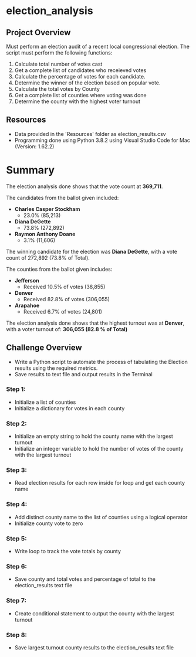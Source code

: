 # election_analysis

## Project Overview

Must perform an election audit of a recent local congressional election. The script must perform the following functions:

1. Calculate total number of votes cast
2. Get a complete list of candidates who receieved votes
3. Calculate the percentage of votes for each candidate.
4. Determine the winner of the election based on popular vote.
5. Calculate the total votes by County
6. Get a complete list of counties where voting was done
7. Determine the county with the highest voter turnout

## Resources

- Data provided in the 'Resources' folder as election_results.csv
- Programming done using Python 3.8.2 using Visual Studio Code for Mac (Version: 1.62.2) 

# Summary
The election analysis done shows that the vote count at **369,711**. 

The candidates from the ballot given included:
- **Charles Casper Stockham**
    - 23.0% (85,213)
- **Diana DeGette**
    - 73.8% (272,892)
- **Raymon Anthony Doane**
    - 3.1% (11,606)

The winning candidate for the election was **Diana DeGette**, with a vote count of 272,892 (73.8% of Total).

The counties from the ballot given includes:
- **Jefferson**
    - Received 10.5% of votes (38,855)
- **Denver**
    - Received 82.8% of votes (306,055)
- **Arapahoe**
    - Received 6.7% of votes (24,801)

The election analysis done shows that the highest turnout was at **Denver**, with a voter turnout of: **306,055 (82.8 % of Total)**


## Challenge Overview
- Write a Python script to automate the process of tabulating the Election results using the required metrics. 
- Save results to text file and output results in the Terminal

### Step 1:
- Initialize a list of counties
- Initialize a dictionary for votes in each county

### Step 2: 
- Initialize an empty string to hold the county name with the largest turnout
- Initialize an integer variable to hold the number of votes of the county with the largest turnout

### Step 3:
- Read election results for each row inside for loop and get each county name

### Step 4:
- Add distinct county name to the list of counties using a logical operator
- Initialize county vote to zero

### Step 5:
- Write loop to track the vote totals by county

### Step 6:
- Save county and total votes and percentage of total to the election_results text file

### Step 7:
- Create conditional statement to output the county with the largest turnout

### Step 8:
- Save largest turnout county results to the election_results text file